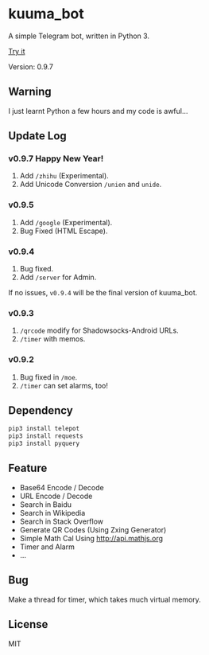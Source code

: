# kuuma_bot

A simple Telegram bot, written in Python 3. 

[Try it](https://telegram.me/kuuma_bot)

Version: 0.9.7

## Warning

I just learnt Python a few hours and my code is awful...

## Update Log

### v0.9.7 Happy New Year!

1. Add `/zhihu` (Experimental).
2. Add Unicode Conversion `/unien` and `unide`.

### v0.9.5

1. Add `/google` (Experimental).
2. Bug Fixed (HTML Escape).

### v0.9.4

1. Bug fixed.
2. Add `/server` for Admin. 

If no issues, `v0.9.4` will be the final version of kuuma_bot.

### v0.9.3

1. `/qrcode` modify for Shadowsocks-Android URLs.
2. `/timer` with memos.

### v0.9.2

1. Bug fixed in `/moe`.
2. `/timer` can set alarms, too!

## Dependency

```bash
pip3 install telepot
pip3 install requests
pip3 install pyquery
```

## Feature

* Base64 Encode / Decode
* URL Encode / Decode
* Search in Baidu
* Search in Wikipedia
* Search in Stack Overflow
* Generate QR Codes (Using Zxing Generator)
* Simple Math Cal Using http://api.mathjs.org
* Timer and Alarm
* ...

## Bug

Make a thread for timer, which takes much virtual memory.

## License

MIT
